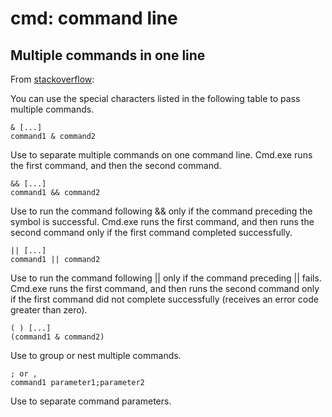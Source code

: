 # cmd: command line

## Multiple commands in one line

From [stackoverflow](https://stackoverflow.com/questions/8055371/how-do-i-run-two-commands-in-one-line-in-windows-cmd):

You can use the special characters listed in the following table to pass multiple commands.

```
& [...]
command1 & command2
```

Use to separate multiple commands on one command line. Cmd.exe runs the first command, and then the second command.

```
&& [...]
command1 && command2
```
Use to run the command following && only if the command preceding the symbol is successful. Cmd.exe runs the first command, and then runs the second command only if the first command completed successfully.

```
|| [...]
command1 || command2
```
Use to run the command following || only if the command preceding || fails. Cmd.exe runs the first command, and then runs the second command only if the first command did not complete successfully (receives an error code greater than zero).

```
( ) [...]
(command1 & command2)
```
Use to group or nest multiple commands.

```
; or ,
command1 parameter1;parameter2
```
Use to separate command parameters.
